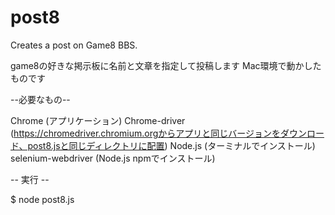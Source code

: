 # post8
Creates a post on Game8 BBS.

game8の好きな掲示板に名前と文章を指定して投稿します
Mac環境で動かしたものです


--必要なもの--

  Chrome (アプリケーション)
  Chrome-driver (https://chromedriver.chromium.orgからアプリと同じバージョンをダウンロード、post8.jsと同じディレクトリに配置)
  Node.js (ターミナルでインストール)
  selenium-webdriver   (Node.js  npmでインストール)
  
  
  
  
-- 実行 --

$ node post8.js


